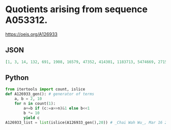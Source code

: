 # Quotients arising from sequence A053312\.
https://oeis.org/A126933
## JSON
```JSON
[1, 3, 14, 132, 691, 1908, 16579, 47352, 414301, 1183713, 5474669, 27151397, 135646011, 678174568, 6442602909, 18480090517, 85533990571, 424236721848, 4026815626549, 11550150977337, 53458791308981, 265147974756053, 1324666882885839, 6622797918981982, 62916043734881616, 329481245744393933]
```
## Python
```Python
from itertools import count, islice
def A126933_gen(): # generator of terms
    a, b = 2, 10
    for n in count(1):
        a+=b if (c:=a>>n)&1 else b<<1
        b *= 10
        yield c
A126933_list = list(islice(A126933_gen(),20)) # _Chai Wah Wu_, Mar 16 2023
```
